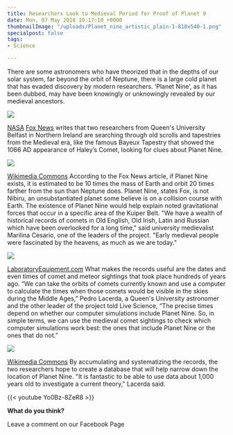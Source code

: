 ```yaml
---
title: Researchers Look to Medieval Period for Proof of Planet 9
date: Mon, 07 May 2018 19:17:10 +0000
thumbnailImage: "/uploads/Planet_nine_artistic_plain-1-810x540-1.png"
specialpost: false
tags:
- Science

---
```

There are some astronomers who have theorized that in the depths of our solar system, far beyond the orbit of Neptune, there is a large cold planet that has evaded discovery by modern researchers. ‘Planet Nine’, as it has been dubbed, may have been knowingly or unknowingly revealed by our medieval ancestors. 

![](http://newsattorneys.staging.wpengine.com/wp-content/uploads/2018/05/hubble-telescope.png) 

[NASA](https://astrobiology.nasa.gov/missions/hubble-space-telecope/) [Fox News](http://www.foxnews.com/science/2018/05/07/proof-planet-nine-may-be-sewn-into-medieval-tapestries.html) writes that two researchers from Queen's University Belfast in Northern Ireland are searching through old scrolls and tapestries from the Medieval era, like the famous Bayeux Tapestry that showed the 1066 AD appearance of Haley’s Comet, looking for clues about Planet Nine. 

![](http://newsattorneys.staging.wpengine.com/wp-content/uploads/2018/05/Bayeux_Tapestry_32-33_comet_Halley_Harold-1024x658.jpg) 

[Wikimedia Commons](https://commons.wikimedia.org/wiki/File:Bayeux_Tapestry_32-33_comet_Halley_Harold.jpg) According to the Fox News article, if Planet Nine exists, it is estimated to be 10 times the mass of Earth and orbit 20 times farther from the sun than Neptune does. Planet Nine, states Fox, is not Nibiru, an unsubstantiated planet some believe is on a collision course with Earth. The existence of Planet Nine would help explain noted gravitational forces that occur in a specific area of the Kuiper Belt. "We have a wealth of historical records of comets in Old English, Old Irish, Latin and Russian which have been overlooked for a long time," said university medievalist Marilina Cesario, one of the leaders of the project. "Early medieval people were fascinated by the heavens, as much as we are today." 

![](http://newsattorneys.staging.wpengine.com/wp-content/uploads/2018/05/planet-9-researchers.jpg) 

[LaboratoryEquipment.com](https://www.laboratoryequipment.com/news/2018/05/medieval-astronomy-exhibit-looks-planet-nine-amid-untapped-comet-secrets) What makes the records useful are the dates and even times of comet and meteor sightings that took place hundreds of years ago. “We can take the orbits of comets currently known and use a computer to calculate the times when those comets would be visible in the skies during the Middle Ages,” Pedro Lacerda, a Queen's University astronomer and the other leader of the project told Live Science, “The precise times depend on whether our computer simulations include Planet Nine. So, in simple terms, we can use the medieval comet sightings to check which computer simulations work best: the ones that include Planet Nine or the ones that do not.” 

![](http://newsattorneys.staging.wpengine.com/wp-content/uploads/2018/05/Planet_nine_artistic_plain-1024x683.png) 

[Wikimedia Commons](https://commons.wikimedia.org/wiki/File:Planet_nine_artistic_plain.png) By accumulating and systematizing the records, the two researchers hope to create a database that will help narrow down the location of Planet Nine. "It is fantastic to be able to use data about 1,000 years old to investigate a current theory," Lacerda said. 

{{< youtube Yo0Bz-8ZeR8 >}}

**What do you think?**

Leave a comment on our Facebook Page